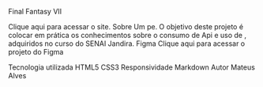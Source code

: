 Final Fantasy VII


Clique aqui para acessar o site.
Sobre
Um pe. O objetivo deste projeto é colocar em prática os conhecimentos sobre o consumo de Api e uso de , adquiridos no curso do SENAI Jandira.
Figma
Clique aqui para acessar o projeto do Figma

Tecnologia utilizada
HTML5
CSS3
Responsividade
Markdown
Autor
Mateus Alves